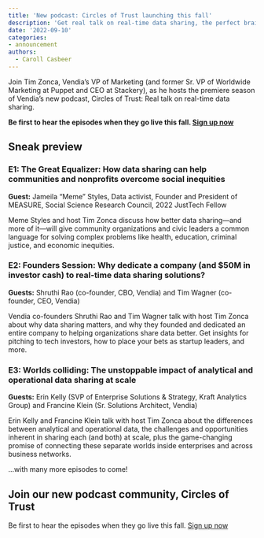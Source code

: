 ```yaml
---
title: 'New podcast: Circles of Trust launching this fall'
description: 'Get real talk on real-time data sharing, the perfect brain food for innovation evangelists, business strategists, passionate developers, and next-gen technology fans..'
date: '2022-09-10'
categories:
- announcement
authors:
  - Caroll Casbeer
---
```


Join Tim Zonca, Vendia’s VP of Marketing (and former Sr. VP of Worldwide Marketing at Puppet and CEO at Stackery), as he hosts the premiere season of Vendia’s new podcast, Circles of Trust: Real talk on real-time data sharing. 

**Be first to hear the episodes when they go live this fall. [Sign up now](https://www.vendia.net/resources/circles-of-trust)**


## Sneak preview


### E1: The Great Equalizer: How data sharing can help communities and nonprofits overcome social inequities

**Guest:** Jameila “Meme” Styles, Data activist, Founder and President of MEASURE, Social Science Research Council, 2022 JustTech Fellow

Meme Styles and host Tim Zonca discuss how better data sharing—and more of it—will give community organizations and civic leaders a common language for solving complex problems like health, education, criminal justice, and economic inequities.


### E2: Founders Session: Why dedicate a company (and $50M in investor cash) to real-time data sharing solutions?

**Guests:** Shruthi Rao (co-founder, CBO, Vendia) and Tim Wagner (co-founder, CEO, Vendia)

Vendia co-founders Shruthi Rao and Tim Wagner talk with host Tim Zonca about why data sharing matters, and why they founded and dedicated an entire company to helping organizations share data better. Get insights for pitching to tech investors, how to place your bets as startup leaders, and more.


### E3: Worlds colliding: The unstoppable impact of analytical and operational data sharing at scale

**Guests:** Erin Kelly (SVP of Enterprise Solutions & Strategy, Kraft Analytics Group) and Francine Klein (Sr. Solutions Architect, Vendia)

Erin Kelly and Francine Klein talk with host Tim Zonca about the differences between analytical and operational data, the challenges and opportunities inherent in sharing each (and both) at scale, plus the game-changing promise of connecting these separate worlds inside enterprises and across business networks. 

...with many more episodes to come!
 


## Join our new podcast community, Circles of Trust

Be first to hear the episodes when they go live this fall. [Sign up now](https://www.vendia.net/resources/circles-of-trust)
